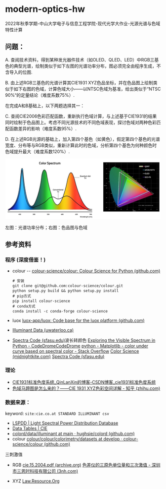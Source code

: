 # modern-optics-hw

2022年秋季学期-中山大学电子与信息工程学院-现代光学大作业-光源光谱与色域特性计算

## 问题：

A. 查阅技术资料，得到某种发光器件技术（如OLED、QLED、LED）中RGB三基色的典型光谱，绘制类似于如下左图的光谱功率分布，图必须完全由程序生成，不含导入的位图.

B. 由上述RGB三基色的光谱计算其CIE1931 XYZ色品坐标，并在色品图上绘制类似于如下右图的色域，计算色域大小——以NTSC色域为基准，给出类似于“NTSC 90%“的定量结论（难度系数75%）.

在完成A和B基础上，以下两题选择其一：

C. 查阅CIE2006色彩匹配函数，重新执行色域计算，与上述基于CIE1931的结果同时绘制于色品图上。考虑不同光源技术的不同色域表现，探讨色域对两种色彩匹配函数差异的影响（难度系数95%）.

D. 在上述RGB光源的基础上，加入第四个基色（如黄色），假定第四个基色的光谱宽度、分布等与RGB类似，重新计算此时的色域，分析第四个基色为何种颜色时色域提升最大（难度系数120%）.

![1667878868245](./assets/1667878868245.png)

左图：光谱功率分布；右图：色品图与色域



## 参考资料

### 程序 (深度借鉴！)

* colour -- [colour-science/colour: Colour Science for Python (github.com)](https://github.com/colour-science/colour)

  ```shell
  # 安装
  git clone git@github.com:colour-science/colour.git
  python setup.py build && python setup.py install 
  # pip方式
  pip install colour-science
  # conda方式
  conda install -c conda-forge colour-science
  ```

* luox [luox-app/luox: Code base for the luox platform (github.com)](https://github.com/luox-app/luox)
* [Illuminant Data (uwaterloo.ca)](http://www.npsg.uwaterloo.ca/data/illuminant.php)

*  [Spectra Code (sfasu.edu)](http://www.physics.sfasu.edu/astro/color/spectra.html)波长转颜色 [Exploring the Visible Spectrum in Python - CodeDromeCodeDrome](https://www.codedrome.com/exploring-the-visible-spectrum-in-python/) [python - Matplotlib - color under curve based on spectral color - Stack Overflow](https://stackoverflow.com/questions/44959955/matplotlib-color-under-curve-based-on-spectral-color) [Color Science (midnightkite.com)](http://www.midnightkite.com/color.html) [Spectra Code (sfasu.edu)](http://www.physics.sfasu.edu/astro/color/spectra.html)

### 理论

* [CIE1931标准色度系统_QinLanXin的博客-CSDN博客_cie1931标准色度系统](https://blog.csdn.net/QinLanXin/article/details/88884669)
* [色域马蹄图是怎么来的？——CIE 1931 XYZ色彩空间详解 - 知乎 (zhihu.com)](https://zhuanlan.zhihu.com/p/137639368)

### 数据来源：

keyword: `site:cie.co.at STANDARD ILLUMINANT csv`

* [LSPDD | Light Spectral Power Distribution Database](https://lspdd.org/app/en/lamps?page=1)
* [Data Tables | CIE](https://cie.co.at/data-tables)
* [colord/data/illuminant at main · hughsie/colord (github.com)](https://github.com/hughsie/colord/tree/main/data/illuminant)
* colour [colour/colour/colorimetry/datasets at develop · colour-science/colour (github.com)](https://github.com/colour-science/colour/tree/develop/colour/colorimetry/datasets)

三刺激值

* RGB [cie.15.2004.pdf (archive.org)](https://ia902802.us.archive.org/23/items/gov.law.cie.15.2004/cie.15.2004.pdf) [色差仪的三原色单位量和三次激值 - 深圳市三恩时科技有限公司 (3nh.com)](http://www.3nh.com/news/739.html)

* XYZ [Law.Resource.Org](https://law.resource.org/pub/us/cfr/ibr/003/)

